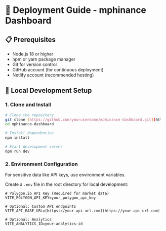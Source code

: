 # 🚀 Deployment Guide - mphinance Dashboard

## 📋 Prerequisites

- Node.js 18 or higher
- npm or yarn package manager
- Git for version control
- GitHub account (for continuous deployment)
- Netlify account (recommended hosting)

## 🔧 Local Development Setup

### 1. Clone and Install
```bash
# Clone the repository
git clone [https://github.com/yourusername/mphinance-dashboard.git](https://github.com/yourusername/mphinance-dashboard.git)
cd mphinance-dashboard

# Install dependencies
npm install

# Start development server
npm run dev
```
### 2. Environment Configuration

For sensitive data like API keys, use environment variables.

Create a `.env` file in the root directory for local development:
```env
# Polygon.io API Key (Required for market data)
VITE_POLYGON_API_KEY=your_polygon_api_key

# Optional: Custom API endpoints
VITE_API_BASE_URL=[https://your-api-url.com](https://your-api-url.com)

# Optional: Analytics
VITE_ANALYTICS_ID=your-analytics-id
